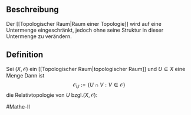 ## Beschreibung
Der [[Topologischer Raum|Raum einer Topologie]] wird auf eine Untermenge eingeschränkt, jedoch ohne seine Struktur in dieser Untermenge zu verändern.

## Definition
Sei $(X, \mathcal{O})$ ein [[Topologischer Raum|topologischer Raum]] und $U \subseteq X$ eine Menge
Dann ist 
$$\mathcal{O}_U := \{U \cap V: V \in \mathcal{O}\}$$ die Relativtopologie von $U$ bzgl.$(X, \mathcal{O})$:

#Mathe-II 